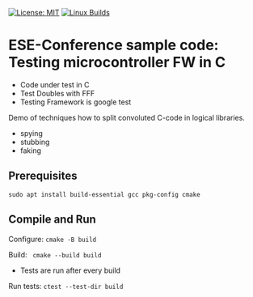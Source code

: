 [![License: MIT](https://img.shields.io/badge/License-MIT-yellow.svg)](https://opensource.org/licenses/MIT)
[![Linux Builds](https://github.com/quattervals/ese/actions/workflows/cmake.yml/build_and_test.svg)](https://github.com/quattervals/ese/actions/workflows/build_and_test.yml )

# ESE-Conference sample code: Testing microcontroller FW in C

- Code under test in C
- Test Doubles with FFF
- Testing Framework is google test

Demo of techniques how to split convoluted C-code in logical libraries.
- spying
- stubbing
- faking

## Prerequisites
```
sudo apt install build-essential gcc pkg-config cmake
```

## Compile and Run
Configure: `cmake -B build`

Build: ` cmake --build build`
- Tests are run after every build

Run tests: `ctest --test-dir build`
